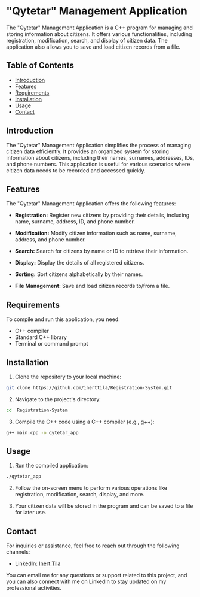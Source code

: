 # "Qytetar" Management Application

The "Qytetar" Management Application is a C++ program for managing and storing information about citizens. It offers various functionalities, including registration, modification, search, and display of citizen data. The application also allows you to save and load citizen records from a file.

## Table of Contents

- [Introduction](#introduction)
- [Features](#features)
- [Requirements](#requirements)
- [Installation](#installation)
- [Usage](#usage)
- [Contact](#contact)

## Introduction

The "Qytetar" Management Application simplifies the process of managing citizen data efficiently. It provides an organized system for storing information about citizens, including their names, surnames, addresses, IDs, and phone numbers. This application is useful for various scenarios where citizen data needs to be recorded and accessed quickly.

## Features

The "Qytetar" Management Application offers the following features:

- **Registration:** Register new citizens by providing their details, including name, surname, address, ID, and phone number.

- **Modification:** Modify citizen information such as name, surname, address, and phone number.

- **Search:** Search for citizens by name or ID to retrieve their information.

- **Display:** Display the details of all registered citizens.

- **Sorting:** Sort citizens alphabetically by their names.

- **File Management:** Save and load citizen records to/from a file.

## Requirements

To compile and run this application, you need:

- C++ compiler
- Standard C++ library
- Terminal or command prompt

## Installation

1. Clone the repository to your local machine:

```bash
git clone https://github.com/inerttila/Registration-System.git
```

2. Navigate to the project's directory:

```bash
cd  Registration-System
```

3. Compile the C++ code using a C++ compiler (e.g., g++):

```bash
g++ main.cpp -o qytetar_app
```

## Usage

1. Run the compiled application:

```bash
./qytetar_app
```

2. Follow the on-screen menu to perform various operations like registration, modification, search, display, and more.

3. Your citizen data will be stored in the program and can be saved to a file for later use.

## Contact

For inquiries or assistance, feel free to reach out through the following channels:

- LinkedIn: [Inert Tila](https://al.linkedin.com/in/inerttila)

You can email me for any questions or support related to this project, and you can also connect with me on LinkedIn to stay updated on my professional activities.
